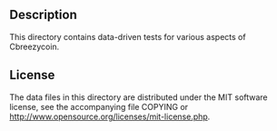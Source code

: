 Description
------------

This directory contains data-driven tests for various aspects of Cbreezycoin.

License
--------

The data files in this directory are distributed under the MIT software
license, see the accompanying file COPYING or
http://www.opensource.org/licenses/mit-license.php.


